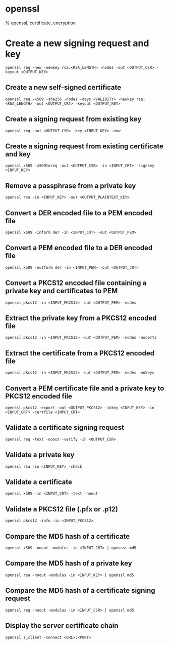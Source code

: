 # openssl

% openssl, certificate, encryption

# Create a new signing request and key
```
openssl req -new -newkey rsa:<RSA_LENGTH> -nodes -out <OUTPUT_CSR> -keyout <OUTPUT_KEY>
```

## Create a new self-signed certificate
```
openssl req -x509 -sha256 -nodes -days <VALIDITY> -newkey rsa:<RSA_LENGTH> -out <OUTPUT_CRT> -keyout <OUTPUT_KEY>
```

## Create a signing request from existing key
```
openssl req -out <OUTPUT_CSR> -key <INPUT_KEY> -new
```

## Create a signing request from existing certificate and key
```
openssl x509 -x509toreq -out <OUTPUT_CSR> -in <INPUT_CRT> -signkey <INPUT_KEY>
```

## Remove a passphrase from a private key
```
openssl rsa -in <INPUT_KEY> -out <OUTPUT_PLAINTEXT_KEY>
```

## Convert a DER encoded file to a PEM encoded file
```
openssl x509 -inform der -in <INPUT_CRT> -out <OUTPUT_PEM>
```

## Convert a PEM encoded file to a DER encoded file
```
openssl x509 -outform der -in <INPUT_PEM> -out <OUTPUT_CRT>
```

## Convert a PKCS12 encoded file containing a private key and certificates to PEM
```
openssl pkcs12 -in <INPUT_PKCS12> -out <OUTPUT_PEM> -nodes
```

## Extract the private key from a PKCS12 encoded file
```
openssl pkcs12 -in <INPUT_PKCS12> -out <OUTPUT_PEM> -nodes -nocerts
```

## Extract the certificate from a PKCS12 encoded file
```
openssl pkcs12 -in <INPUT_PKCS12> -out <OUTPUT_PEM> -nodes -nokeys
```

## Convert a PEM certificate file and a private key to PKCS12 encoded file
```
openssl pkcs12 -export -out <OUTPUT_PKCS12> -inkey <INPUT_KEY> -in <INPUT_CRT> -certfile <INPUT_CRT>
```

## Validate a certificate signing request
```
openssl req -text -noout -verify -in <OUTPUT_CSR>
```

## Validate a private key
```
openssl rsa -in <INPUT_KEY> -check
```

## Validate a certificate
```
openssl x509 -in <INPUT_CRT> -text -noout
```

## Validate a PKCS12 file (.pfx or .p12)
```
openssl pkcs12 -info -in <INPUT_PKCS12>
```

## Compare the MD5 hash of a certificate
```
openssl x509 -noout -modulus -in <INPUT_CRT> | openssl md5
```

## Compare the MD5 hash of a private key
```
openssl rsa -noout -modulus -in <INPUT_KEY> | openssl md5
```

## Compare the MD5 hash of a certificate signing request
```
openssl req -noout -modulus -in <INPUT_CSR> | openssl md5
```

## Display the server certificate chain
```
openssl s_client -connect <URL>:<PORT>
```